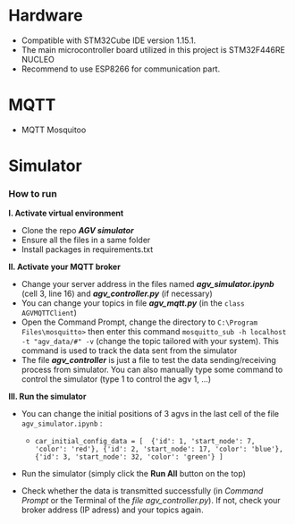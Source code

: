 # Hardware
+ Compatible with STM32Cube IDE version 1.15.1.
+ The main microcontroller board utilized in this project is STM32F446RE NUCLEO
+ Recommend to use ESP8266 for communication part.

# MQTT
+ MQTT Mosquitoo

# Simulator
### How to run
**I. Activate virtual environment**
+ Clone the repo ***AGV simulator***
+ Ensure all the files in a same folder
+ Install packages in requirements.txt
   
**II. Activate your MQTT broker**
+ Change your server address in the files named ***agv_simulator.ipynb*** (cell 3, line 16) and ***agv_controller.py*** (if necessary)
+ You can change your topics in file ***agv_mqtt.py*** (in the `class AGVMQTTClient`)
+ Open the Command Prompt, change the directory to `C:\Program Files\mosquitto>` then enter this command `mosquitto_sub -h localhost -t "agv_data/#" -v` (change the topic tailored with your system). This command is used to track the data sent from the simulator
+ The file ***agv_controller*** is just a file to test the data sending/receiving process from simulator. You can also manually type some command to control the simulator (type 1 to control the agv 1, ...)

**III. Run the simulator**
+ You can change the initial positions of 3 agvs in the last cell of the file `agv_simulator.ipynb` : 
  + `car_initial_config_data = [ 
            {'id': 1, 'start_node': 7, 'color': 'red'},
            {'id': 2, 'start_node': 17, 'color': 'blue'},
            {'id': 3, 'start_node': 32, 'color': 'green'}
        ]`

+ Run the simulator (simply click the **Run All** button on the top)
+ Check whether the data is transmitted successfully (in *Command Prompt* or the Terminal of the *file agv_controller.py*). If not, check your broker address (IP adress) and your topics again.




